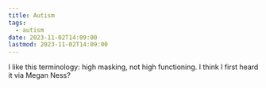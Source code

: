```yaml
---
title: Autism
tags:
  - autism
date: 2023-11-02T14:09:00
lastmod: 2023-11-02T14:09:00
---
```

I like this terminology: high masking, not high functioning. I think I first heard it via Megan Ness?